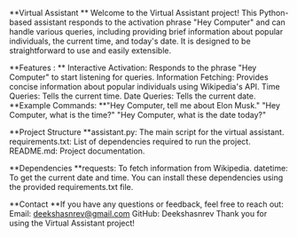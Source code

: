 **Virtual Assistant
**
Welcome to the Virtual Assistant project! This Python-based assistant responds to the activation phrase "Hey Computer" and can handle various queries, including providing brief information about popular individuals, the current time, and today's date. It is designed to be straightforward to use and easily extensible.

**Features :
**
Interactive Activation: Responds to the phrase "Hey Computer" to start listening for queries.
Information Fetching: Provides concise information about popular individuals using Wikipedia's API.
Time Queries: Tells the current time.
Date Queries: Tells the current date.
**Example Commands:
**"Hey Computer, tell me about Elon Musk."
"Hey Computer, what is the time?"
"Hey Computer, what is the date today?"

**Project Structure
**assistant.py: The main script for the virtual assistant.
requirements.txt: List of dependencies required to run the project.
README.md: Project documentation.

**Dependencies
**requests: To fetch information from Wikipedia.
datetime: To get the current date and time.
You can install these dependencies using the provided requirements.txt file.

**Contact
**If you have any questions or feedback, feel free to reach out:
Email: deekshasnrev@gmail.com
GitHub: Deekshasnrev
Thank you for using the Virtual Assistant project!
